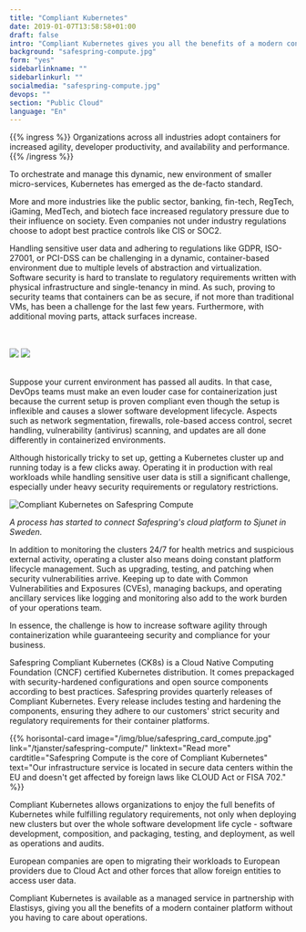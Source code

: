```yaml
---
title: "Compliant Kubernetes"
date: 2019-01-07T13:58:58+01:00
draft: false
intro: "Compliant Kubernetes gives you all the benefits of a modern container platform running in Nordic data centers without you having to care about operations."
background: "safespring-compute.jpg"
form: "yes"
sidebarlinkname: ""
sidebarlinkurl: ""
socialmedia: "safespring-compute.jpg"
devops: ""
section: "Public Cloud"
language: "En"
---
```


{{% ingress %}}
Organizations across all industries adopt containers for increased agility, developer productivity, and availability and performance.
{{% /ingress %}}

To orchestrate and manage this dynamic, new environment of smaller micro-services, Kubernetes has emerged as the de-facto standard.

More and more industries like the public sector, banking, fin-tech, RegTech, iGaming, MedTech, and biotech face increased regulatory pressure due to their influence on society. Even companies not under industry regulations choose to adopt best practice controls like CIS or SOC2.

Handling sensitive user data and adhering to regulations like GDPR, ISO-27001, or PCI-DSS can be challenging in a dynamic, container-based environment due to multiple levels of abstraction and virtualization. Software security is hard to translate to regulatory requirements written with physical infrastructure and single-tenancy in mind. As such, proving to security teams that containers can be as secure, if not more than traditional VMs, has been a challenge for the last few years. Furthermore, with additional moving parts, attack surfaces increase.

<br><br>
<img src="/img/safespring-compliant-kubernetes-3.svg" class="mobile">
<img src="/img/safespring-compliant-kubernetes-2.svg" class="desktop">
<br><br>

Suppose your current environment has passed all audits. In that case, DevOps teams must make an even louder case for containerization just because the current setup is proven compliant even though the setup is inflexible and causes a slower software development lifecycle. Aspects such as network segmentation, firewalls, role-based access control, secret handling, vulnerability (antivirus) scanning, and updates are all done differently in containerized environments.

Although historically tricky to set up, getting a Kubernetes cluster up and running today is a few clicks away. Operating it in production with real workloads while handling sensitive user data is still a significant challenge, especially under heavy security requirements or regulatory restrictions.

![Compliant Kubernetes on Safespring Compute](/img/safespring_compliant_kubernetes-pyramide.svg)

*A process has started to connect Safespring's cloud platform to Sjunet in Sweden.*

In addition to monitoring the clusters 24/7 for health metrics and suspicious external activity, operating a cluster also means doing constant platform lifecycle management. Such as upgrading, testing, and patching when security vulnerabilities arrive. Keeping up to date with Common Vulnerabilities and Exposures (CVEs), managing backups, and operating ancillary services like logging and monitoring also add to the work burden of your operations team.

In essence, the challenge is how to increase software agility through containerization while guaranteeing security and compliance for your business.

Safespring Compliant Kubernetes (CK8s) is a Cloud Native Computing Foundation (CNCF) certified Kubernetes distribution. It comes prepackaged with security-hardened configurations and open source components according to best practices. Safespring provides quarterly releases of Compliant Kubernetes. Every release includes testing and hardening the components, ensuring they adhere to our customers' strict security and regulatory requirements for their container platforms.

{{% horisontal-card image="/img/blue/safespring_card_compute.jpg" link="/tjanster/safespring-compute/" linktext="Read more" cardtitle="Safespring Compute is the core of Compliant Kubernetes" text="Our infrastructure service is located in secure data centers within the EU and doesn't get affected by foreign laws like CLOUD Act or FISA 702." %}}

Compliant Kubernetes allows organizations to enjoy the full benefits of Kubernetes while fulfilling regulatory requirements, not only when deploying new clusters but over the whole software development life cycle - software development, composition, and packaging, testing, and deployment, as well as operations and audits.

European companies are open to migrating their workloads to European providers due to Cloud Act and other forces that allow foreign entities to access user data.

Compliant Kubernetes is available as a managed service in partnership with Elastisys, giving you all the benefits of a modern container platform without you having to care about operations.
